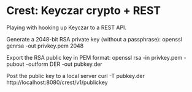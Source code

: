 Crest: Keyczar crypto + REST
=============

Playing with hooking up Keyczar to a REST API.

Generate a 2048-bit RSA private key (without a passphrase):
	openssl genrsa -out privkey.pem 2048

Export the RSA public key in PEM format:
	openssl rsa -in privkey.pem -pubout -outform DER -out pubkey.der

Post the public key to a local server
	curl -T pubkey.der http://localhost:8080/crest/v1/publickey
